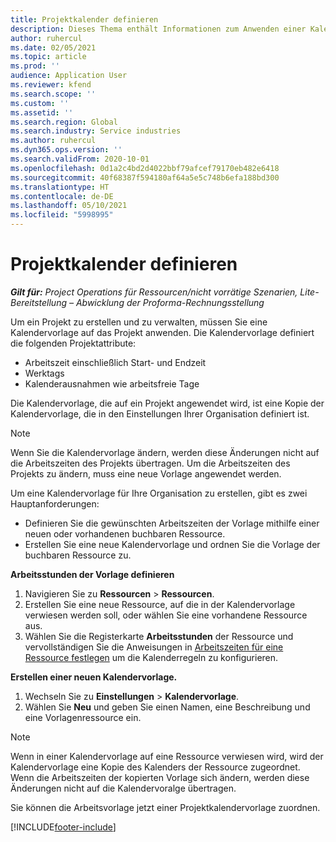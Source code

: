 ```yaml
---
title: Projektkalender definieren
description: Dieses Thema enthält Informationen zum Anwenden einer Kalendervorlage auf ein Projekt, um den Projektplan zu verfolgen.
author: ruhercul
ms.date: 02/05/2021
ms.topic: article
ms.prod: ''
audience: Application User
ms.reviewer: kfend
ms.search.scope: ''
ms.custom: ''
ms.assetid: ''
ms.search.region: Global
ms.search.industry: Service industries
ms.author: ruhercul
ms.dyn365.ops.version: ''
ms.search.validFrom: 2020-10-01
ms.openlocfilehash: 0d1a2c4bd2d4022bbf79afcef79170eb482e6418
ms.sourcegitcommit: 40f68387f594180af64a5e5c748b6efa188bd300
ms.translationtype: HT
ms.contentlocale: de-DE
ms.lasthandoff: 05/10/2021
ms.locfileid: "5998995"
---
```

# <a name="define-project-calendars"></a>Projektkalender definieren

_**Gilt für:** Project Operations für Ressourcen/nicht vorrätige Szenarien, Lite-Bereitstellung – Abwicklung der Proforma-Rechnungsstellung_

Um ein Projekt zu erstellen und zu verwalten, müssen Sie eine Kalendervorlage auf das Projekt anwenden. Die Kalendervorlage definiert die folgenden Projektattribute:

- Arbeitszeit einschließlich Start- und Endzeit
- Werktags
- Kalenderausnahmen wie arbeitsfreie Tage

Die Kalendervorlage, die auf ein Projekt angewendet wird, ist eine Kopie der Kalendervorlage, die in den Einstellungen Ihrer Organisation definiert ist.

> [!NOTE]
> Wenn Sie die Kalendervorlage ändern, werden diese Änderungen nicht auf die Arbeitszeiten des Projekts übertragen. Um die Arbeitszeiten des Projekts zu ändern, muss eine neue Vorlage angewendet werden.

Um eine Kalendervorlage für Ihre Organisation zu erstellen, gibt es zwei Hauptanforderungen:

- Definieren Sie die gewünschten Arbeitszeiten der Vorlage mithilfe einer neuen oder vorhandenen buchbaren Ressource.
- Erstellen Sie eine neue Kalendervorlage und ordnen Sie die Vorlage der buchbaren Ressource zu.

**Arbeitsstunden der Vorlage definieren**

1. Navigieren Sie zu **Ressourcen** \> **Ressourcen**.
2. Erstellen Sie eine neue Ressource, auf die in der Kalendervorlage verwiesen werden soll, oder wählen Sie eine vorhandene Ressource aus.
3. Wählen Sie die Registerkarte **Arbeitsstunden** der Ressource und vervollständigen Sie die Anweisungen in [Arbeitszeiten für eine Ressource festlegen](/dynamics365/field-service/set-work-hours-resource.md) um die Kalenderregeln zu konfigurieren.

**Erstellen einer neuen Kalendervorlage.**

1. Wechseln Sie zu **Einstellungen** \> **Kalendervorlage**.
2. Wählen Sie **Neu** und geben Sie einen Namen, eine Beschreibung und eine Vorlagenressource ein.

> [!NOTE]
> Wenn in einer Kalendervorlage auf eine Ressource verwiesen wird, wird der Kalendervorlage eine Kopie des Kalenders der Ressource zugeordnet. Wenn die Arbeitszeiten der kopierten Vorlage sich ändern, werden diese Änderungen nicht auf die Kalendervoralge übertragen.

Sie können die Arbeitsvorlage jetzt einer Projektkalendervorlage zuordnen.


[!INCLUDE[footer-include](../includes/footer-banner.md)]

